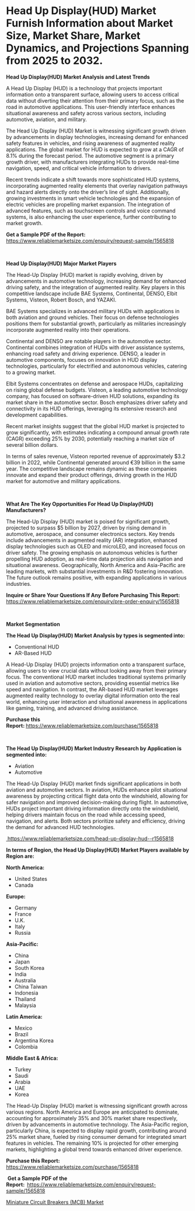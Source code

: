 <p><h1>Head Up Display(HUD) Market Furnish Information about Market Size, Market Share, Market Dynamics, and Projections Spanning from 2025 to 2032.</h1></p><p><strong>Head Up Display(HUD) Market Analysis and Latest Trends</strong></p>
<p><p>A Head Up Display (HUD) is a technology that projects important information onto a transparent surface, allowing users to access critical data without diverting their attention from their primary focus, such as the road in automotive applications. This user-friendly interface enhances situational awareness and safety across various sectors, including automotive, aviation, and military.</p><p>The Head Up Display (HUD) Market is witnessing significant growth driven by advancements in display technologies, increasing demand for enhanced safety features in vehicles, and rising awareness of augmented reality applications. The global market for HUD is expected to grow at a CAGR of 8.1% during the forecast period. The automotive segment is a primary growth driver, with manufacturers integrating HUDs to provide real-time navigation, speed, and critical vehicle information to drivers.</p><p>Recent trends indicate a shift towards more sophisticated HUD systems, incorporating augmented reality elements that overlay navigation pathways and hazard alerts directly onto the driver’s line of sight. Additionally, growing investments in smart vehicle technologies and the expansion of electric vehicles are propelling market expansion. The integration of advanced features, such as touchscreen controls and voice command systems, is also enhancing the user experience, further contributing to market growth.</p></p>
<p><strong>Get a Sample PDF of the Report:&nbsp;</strong> <a href="https://www.reliablemarketsize.com/enquiry/request-sample/1565818?utm_campaign=2291&utm_medium=2&utm_source=Github&utm_content=ia&utm_term=12022025&utm_id=head-up-displayhud">https://www.reliablemarketsize.com/enquiry/request-sample/1565818</a></p>
<p>&nbsp;</p>
<p><strong>Head Up Display(HUD) Major Market Players</strong></p>
<p><p>The Head-Up Display (HUD) market is rapidly evolving, driven by advancements in automotive technology, increasing demand for enhanced driving safety, and the integration of augmented reality. Key players in this competitive landscape include BAE Systems, Continental, DENSO, Elbit Systems, Visteon, Robert Bosch, and YAZAKI.</p><p>BAE Systems specializes in advanced military HUDs with applications in both aviation and ground vehicles. Their focus on defense technologies positions them for substantial growth, particularly as militaries increasingly incorporate augmented reality into their operations.</p><p>Continental and DENSO are notable players in the automotive sector. Continental combines integration of HUDs with driver assistance systems, enhancing road safety and driving experience. DENSO, a leader in automotive components, focuses on innovation in HUD display technologies, particularly for electrified and autonomous vehicles, catering to a growing market.</p><p>Elbit Systems concentrates on defense and aerospace HUDs, capitalizing on rising global defense budgets. Visteon, a leading automotive technology company, has focused on software-driven HUD solutions, expanding its market share in the automotive sector. Bosch emphasizes driver safety and connectivity in its HUD offerings, leveraging its extensive research and development capabilities.</p><p>Recent market insights suggest that the global HUD market is projected to grow significantly, with estimates indicating a compound annual growth rate (CAGR) exceeding 25% by 2030, potentially reaching a market size of several billion dollars.</p><p>In terms of sales revenue, Visteon reported revenue of approximately $3.2 billion in 2022, while Continental generated around €39 billion in the same year. The competitive landscape remains dynamic as these companies innovate and expand their product offerings, driving growth in the HUD market for automotive and military applications.</p></p>
<p>&nbsp;</p>
<p><strong>What Are The Key Opportunities For Head Up Display(HUD) Manufacturers?</strong></p>
<p><p>The Head-Up Display (HUD) market is poised for significant growth, projected to surpass $5 billion by 2027, driven by rising demand in automotive, aerospace, and consumer electronics sectors. Key trends include advancements in augmented reality (AR) integration, enhanced display technologies such as OLED and microLED, and increased focus on driver safety. The growing emphasis on autonomous vehicles is further propelling HUD adoption, as real-time data projection aids navigation and situational awareness. Geographically, North America and Asia-Pacific are leading markets, with substantial investments in R&D fostering innovation. The future outlook remains positive, with expanding applications in various industries.</p></p>
<p><strong>Inquire or Share Your Questions If Any Before Purchasing This Report:</strong> <a href="https://www.reliablemarketsize.com/enquiry/pre-order-enquiry/1565818?utm_campaign=2291&utm_medium=2&utm_source=Github&utm_content=ia&utm_term=12022025&utm_id=head-up-displayhud">https://www.reliablemarketsize.com/enquiry/pre-order-enquiry/1565818</a></p>
<p>&nbsp;</p>
<p><strong>Market Segmentation</strong></p>
<p><strong>The Head Up Display(HUD) Market Analysis by types is segmented into:</strong></p>
<p><ul><li>Conventional HUD</li><li>AR-Based HUD</li></ul></p>
<p><p>A Head-Up Display (HUD) projects information onto a transparent surface, allowing users to view crucial data without looking away from their primary focus. The conventional HUD market includes traditional systems primarily used in aviation and automotive sectors, providing essential metrics like speed and navigation. In contrast, the AR-based HUD market leverages augmented reality technology to overlay digital information onto the real world, enhancing user interaction and situational awareness in applications like gaming, training, and advanced driving assistance.</p></p>
<p><strong>Purchase this Report:&nbsp;</strong><a href="https://www.reliablemarketsize.com/purchase/1565818?utm_campaign=2291&utm_medium=2&utm_source=Github&utm_content=ia&utm_term=12022025&utm_id=head-up-displayhud">https://www.reliablemarketsize.com/purchase/1565818</a></p>
<p>&nbsp;</p>
<p><strong>The Head Up Display(HUD) Market Industry Research by Application is segmented into:</strong></p>
<p><ul><li>Aviation</li><li>Automotive</li></ul></p>
<p><p>The Head-Up Display (HUD) market finds significant applications in both aviation and automotive sectors. In aviation, HUDs enhance pilot situational awareness by projecting critical flight data onto the windshield, allowing for safer navigation and improved decision-making during flight. In automotive, HUDs project important driving information directly onto the windshield, helping drivers maintain focus on the road while accessing speed, navigation, and alerts. Both sectors prioritize safety and efficiency, driving the demand for advanced HUD technologies.</p></p>
<p><a href="https://www.reliablemarketsize.com/head-up-display-hud--r1565818?utm_campaign=2291&utm_medium=2&utm_source=Github&utm_content=ia&utm_term=12022025&utm_id=head-up-displayhud">&nbsp;https://www.reliablemarketsize.com/head-up-display-hud--r1565818</a></p>
<p><strong>In terms of Region, the Head Up Display(HUD) Market Players available by Region are:</strong></p>
<p>
    <p> <strong> North America: </strong>
        <ul>
            <li>United States</li>
            <li>Canada</li>
        </ul>
        </p> 
    <p> <strong> Europe: </strong>
        <ul>
            <li>Germany</li>
            <li>France</li>
            <li>U.K.</li>
            <li>Italy</li>
            <li>Russia</li>
        </ul>
        </p> 
    <p> <strong> Asia-Pacific: </strong>
        <ul>
            <li>China</li>
            <li>Japan</li>
            <li>South Korea</li>
            <li>India</li>
            <li>Australia</li>
            <li>China Taiwan</li>
            <li>Indonesia</li>
            <li>Thailand</li>
            <li>Malaysia</li>
        </ul>
        </p> 
    <p> <strong> Latin America: </strong>
        <ul>
            <li>Mexico</li>
            <li>Brazil</li>
            <li>Argentina Korea</li>
            <li>Colombia</li>
        </ul>
        </p> 
    <p> <strong> Middle East & Africa: </strong>
        <ul>
            <li>Turkey</li>
            <li>Saudi</li>
            <li>Arabia</li>
            <li>UAE</li>
            <li>Korea</li>
        </ul>
    </p>
    </p>
<p><p>The Head-Up Display (HUD) market is witnessing significant growth across various regions. North America and Europe are anticipated to dominate, accounting for approximately 35% and 30% market share respectively, driven by advancements in automotive technology. The Asia-Pacific region, particularly China, is expected to display rapid growth, contributing around 25% market share, fueled by rising consumer demand for integrated smart features in vehicles. The remaining 10% is projected for other emerging markets, highlighting a global trend towards enhanced driver experience.</p></p>
<p><strong>Purchase this Report: </strong><a href="https://www.reliablemarketsize.com/purchase/1565818?utm_campaign=2291&utm_medium=2&utm_source=Github&utm_content=ia&utm_term=12022025&utm_id=head-up-displayhud">https://www.reliablemarketsize.com/purchase/1565818</a></p>
<p>&nbsp;<strong>Get a Sample PDF of the Report:&nbsp;&nbsp;</strong><a href="https://www.reliablemarketsize.com/enquiry/request-sample/1565818?utm_campaign=2291&utm_medium=2&utm_source=Github&utm_content=ia&utm_term=12022025&utm_id=head-up-displayhud">https://www.reliablemarketsize.com/enquiry/request-sample/1565818</a></p>
<p><strong></strong></p>
<p><p><a href="https://github.com/lehumiston1971679/Market-Research-Report-List-1/blob/main/miniature-circuit-breakers-mcb-market.md?utm_campaign=2291&utm_medium=2&utm_source=Github&utm_content=ia&utm_term=12022025&utm_id=head-up-displayhud">Miniature Circuit Breakers (MCB) Market</a></p></p>